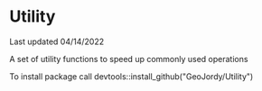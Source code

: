 # Utility

Last updated 04/14/2022

A set of utility functions to speed up commonly used operations

To install package call devtools::install_github("GeoJordy/Utility")

